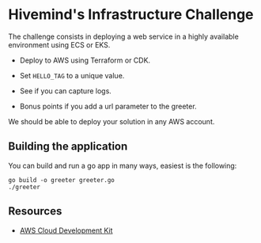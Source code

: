 # Hivemind's Infrastructure Challenge

The challenge consists in deploying a web service in a highly available environment using ECS or EKS.

- Deploy to AWS using Terraform or CDK.

- Set `HELLO_TAG` to a unique value.

- See if you can capture logs.

- Bonus points if you add a url parameter to the greeter.

We should be able to deploy your solution in any AWS account.

## Building the application

You can build and run a go app in many ways, easiest is the following:

    go build -o greeter greeter.go
    ./greeter

## Resources

- [AWS Cloud Development Kit](https://aws.amazon.com/cdk/)
